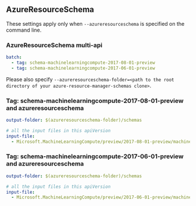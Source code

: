 ## AzureResourceSchema

These settings apply only when `--azureresourceschema` is specified on the command line.

### AzureResourceSchema multi-api

``` yaml $(azureresourceschema) && $(multiapi)
batch:
  - tag: schema-machinelearningcompute-2017-08-01-preview
  - tag: schema-machinelearningcompute-2017-06-01-preview

```

Please also specify `--azureresourceschema-folder=<path to the root directory of your azure-resource-manager-schemas clone>`.

### Tag: schema-machinelearningcompute-2017-08-01-preview and azureresourceschema

``` yaml $(tag) == 'schema-machinelearningcompute-2017-08-01-preview' && $(azureresourceschema)
output-folder: $(azureresourceschema-folder)/schemas

# all the input files in this apiVersion
input-file:
  - Microsoft.MachineLearningCompute/preview/2017-08-01-preview/machineLearningCompute.json

```

### Tag: schema-machinelearningcompute-2017-06-01-preview and azureresourceschema

``` yaml $(tag) == 'schema-machinelearningcompute-2017-06-01-preview' && $(azureresourceschema)
output-folder: $(azureresourceschema-folder)/schemas

# all the input files in this apiVersion
input-file:
  - Microsoft.MachineLearningCompute/preview/2017-06-01-preview/machineLearningCompute.json

```
